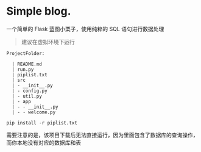 # Simple blog.
一个简单的 Flask 蓝图小栗子，使用纯粹的 SQL 语句进行数据处理  
> 建议在虚拟环境下运行

```
ProjectFolder:

  | README.md
  | run.py
  | piplist.txt
  | src
  | - __init__.py
  | - config.py
  | - util.py
  | - app
  | - - __init__.py
  | - - welcome.py
```

```shell
pip install -r piplist.txt
```

需要注意的是，该项目下载后无法直接运行，因为里面包含了数据库的查询操作，而你本地没有对应的数据库和表
